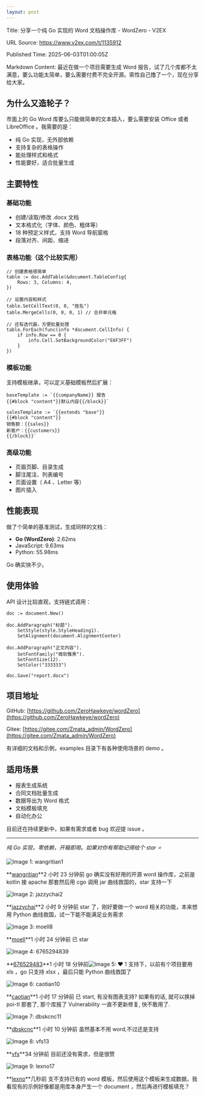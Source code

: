 ```yaml
---
layout: post
---
```

Title: 分享一个纯 Go 实现的 Word 文档操作库 - WordZero - V2EX

URL Source: https://www.v2ex.com/t/1135912

Published Time: 2025-06-03T01:00:05Z

Markdown Content:
最近在做一个项目需要生成 Word 报告，试了几个库都不太满意，要么功能太简单，要么需要付费不完全开源。索性自己撸了一个，现在分享给大家。

为什么又造轮子？
--------

市面上的 Go Word 库要么只能做简单的文本插入，要么需要安装 Office 或者 LibreOffice 。我需要的是：

*   纯 Go 实现，无外部依赖
*   支持复杂的表格操作
*   能处理样式和格式
*   性能要好，适合批量生成

主要特性
----

### 基础功能

*   创建/读取/修改 .docx 文档
*   文本格式化（字体、颜色、粗体等）
*   18 种预定义样式，支持 Word 导航窗格
*   段落对齐、间距、缩进

### 表格功能（这个比较实用）

```
// 创建表格很简单
table := doc.AddTable(&document.TableConfig{
    Rows: 3, Columns: 4,
})

// 设置内容和样式
table.SetCellText(0, 0, "姓名")
table.MergeCells(0, 0, 0, 1) // 合并单元格

// 还有迭代器，方便批量处理
table.ForEach(func(info *document.CellInfo) {
    if info.Row == 0 {
        info.Cell.SetBackgroundColor("E6F3FF")
    }
})
```

### 模板功能

支持模板继承，可以定义基础模板然后扩展：

```
baseTemplate := `{{companyName}} 报告
{{#block "content"}}默认内容{{/block}}`

salesTemplate := `{{extends "base"}}
{{#block "content"}}
销售额：{{sales}}
新客户：{{customers}}
{{/block}}`
```

### 高级功能

*   页眉页脚、目录生成
*   脚注尾注、列表编号
*   页面设置（ A4 、Letter 等）
*   图片插入

性能表现
----

做了个简单的基准测试，生成同样的文档：

*   **Go (WordZero)**: 2.62ms
*   JavaScript: 9.63ms 
*   Python: 55.98ms

Go 确实快不少。

使用体验
----

API 设计比较直观，支持链式调用：

```
doc := document.New()

doc.AddParagraph("标题").
    SetStyle(style.StyleHeading1).
    SetAlignment(document.AlignmentCenter)

doc.AddParagraph("正文内容").
    SetFontFamily("微软雅黑").
    SetFontSize(12).
    SetColor("333333")

doc.Save("report.docx")
```

项目地址
----

GitHub: [https://github.com/ZeroHawkeye/wordZero](https://github.com/ZeroHawkeye/wordZero)

Gitee: [https://gitee.com/Zmata_admin/WordZero](https://gitee.com/Zmata_admin/WordZero)

有详细的文档和示例，examples 目录下有各种使用场景的 demo 。

适用场景
----

*   报表生成系统
*   合同文档批量生成 
*   数据导出为 Word 格式
*   文档模板填充
*   自动化办公

目前还在持续更新中，如果有需求或者 bug 欢迎提 issue 。

* * *

_纯 Go 实现，零依赖，开箱即用。如果对你有帮助记得给个 star ⭐_

![Image 1: wangritian](https://cdn.v2ex.com/avatar/acd6/85e6/497030_normal.png?m=1711472308)1

**[wangritian](https://www.v2ex.com/member/wangritian)**2 小时 23 分钟前
go 确实没有好用的开源 word 操作库，之前是 kotlin 接 apache 那套然后用 cgo 调用 jar 曲线救国的，star 支持一下

![Image 2: jazzychai](https://cdn.v2ex.com/avatar/e71d/b23f/168706_normal.png?m=1516760029)2

**[jazzychai](https://www.v2ex.com/member/jazzychai)**2 小时 9 分钟前
star 了，刚好要做一个 word 相关的功能，本来想用 Python 曲线救国，试一下能不能满足业务需求

![Image 3: moell](https://cdn.v2ex.com/avatar/1205/9742/192194_normal.png?m=1738904748)8

**[moell](https://www.v2ex.com/member/moell)**1 小时 24 分钟前
已 star

![Image 4: 676529483](https://cdn.v2ex.com/avatar/e129/50d6/352970_normal.png?m=1674873037)9

**[676529483](https://www.v2ex.com/member/676529483)**1 小时 18 分钟前![Image 5: ❤️](https://www.v2ex.com/static/img/heart_neue_red.png?v=16ec2dd0a880be6edda1e4a2e35754b3) 1
支持下，以前有个项目要用 xls ，go 只支持 xlsx ，最后只能 Python 曲线救国了

![Image 6: caotian](https://cdn.v2ex.com/gravatar/3714e83484ebd70b56ed11d2df86323a?s=48&d=retro)10

**[caotian](https://www.v2ex.com/member/caotian)**1 小时 17 分钟前
已 start, 有没有图表支持? 如果有的话, 就可以换掉 poi-tl 那套了, 那个库报了 Vulnerability 一直不更新修复, 快不敢用了.

![Image 7: dbskcnc](https://cdn.v2ex.com/avatar/144c/f058/230943_normal.png?m=1659945817)11

**[dbskcnc](https://www.v2ex.com/member/dbskcnc)**1 小时 10 分钟前
虽然基本不用 word,不过还是支持

![Image 8: vfs](https://cdn.v2ex.com/avatar/ec20/25a5/583944_normal.png?m=1728985857)13

**[vfs](https://www.v2ex.com/member/vfs)**34 分钟前
目前还没有需求，但是很赞

![Image 9: lexno](https://cdn.v2ex.com/gravatar/7a4abac3f161e701fde7f416d420e6fd?s=48&d=retro)17

**[lexno](https://www.v2ex.com/member/lexno)**几秒前
支不支持已有的 word 模板，然后使用这个模板来生成数据，我看现有的示例好像都是用库本身产生一个 document ，然后再进行模板填充？


